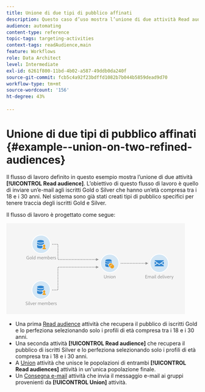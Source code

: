 ```yaml
---
title: Unione di due tipi di pubblico affinati
description: Questo caso d’uso mostra l’unione di due attività Read audience.
audience: automating
content-type: reference
topic-tags: targeting-activities
context-tags: readAudience,main
feature: Workflows
role: Data Architect
level: Intermediate
exl-id: 6261f800-11bd-4b02-a587-49ddb0da240f
source-git-commit: fcb5c4a92f23bdffd1082b7b044b5859dead9d70
workflow-type: tm+mt
source-wordcount: '156'
ht-degree: 43%

---
```


# Unione di due tipi di pubblico affinati {#example--union-on-two-refined-audiences}

Il flusso di lavoro definito in questo esempio mostra l’unione di due attività **[!UICONTROL Read audience]**. L’obiettivo di questo flusso di lavoro è quello di inviare un’e-mail agli iscritti Gold o Silver che hanno un’età compresa tra i 18 e i 30 anni. Nel sistema sono già stati creati tipi di pubblico specifici per tenere traccia degli iscritti Gold e Silver.

Il flusso di lavoro è progettato come segue:

![](assets/readaudience_activity_example1.png)

* Una prima [Read audience](../../automating/using/read-audience.md) attività che recupera il pubblico di iscritti Gold e lo perfeziona selezionando solo i profili di età compresa tra i 18 e i 30 anni.
* Una seconda attività **[!UICONTROL Read audience]** che recupera il pubblico di iscritti Silver e lo perfeziona selezionando solo i profili di età compresa tra i 18 e i 30 anni.
* A [Union](../../automating/using/union.md) attività che unisce le popolazioni di entrambi **[!UICONTROL Read audiences]** attività in un&#39;unica popolazione finale.
* Un [Consegna e-mail](../../automating/using/email-delivery.md) attività che invia il messaggio e-mail ai gruppi provenienti da **[!UICONTROL Union]** attività.

